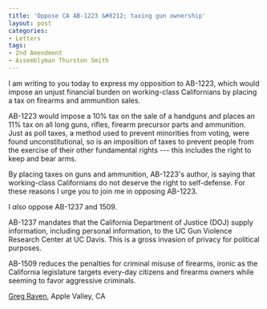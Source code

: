 ```yaml
---
title: 'Oppose CA AB-1223 &#8212; taxing gun ownership'
layout: post
categories:
- Letters
tags:
- 2nd Amendment
- Assemblyman Thurston Smith
---
```


I am writing to you today to express my opposition to AB-1223, which would impose an unjust financial burden on working-class Californians by placing a tax on firearms and ammunition sales.

AB-1223 would impose a 10% tax on the sale of a handguns and places an 11% tax on all long guns, rifles, firearm precursor parts and ammunition. Just as poll taxes, a method used to prevent minorities from voting, were found unconstitutional, so is an imposition of taxes to prevent people from the exercise of their other fundamental rights --- this includes the right to keep and bear arms.

By placing taxes on guns and ammunition, AB-1223's author, is saying that working-class Californians do not deserve the right to self-defense. For these reasons I urge you to join me in opposing AB-1223.

I *also* oppose AB-1237 and 1509.

AB-1237 mandates that the California Department of Justice (DOJ) supply information, including personal information, to the UC Gun Violence Research Center at UC Davis. This is a gross invasion of privacy for political purposes.

AB-1509 reduces the penalties for criminal misuse of firearms, ironic as the California legislature targets every-day citizens and firearms owners while seeming to favor aggressive criminals.

[Greg Raven](https://www.gregraven.org/), Apple Valley, CA